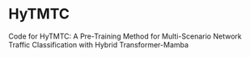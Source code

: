 # HyTMTC
Code for HyTMTC: A Pre-Training Method for Multi-Scenario Network Traffic Classification with Hybrid Transformer-Mamba
